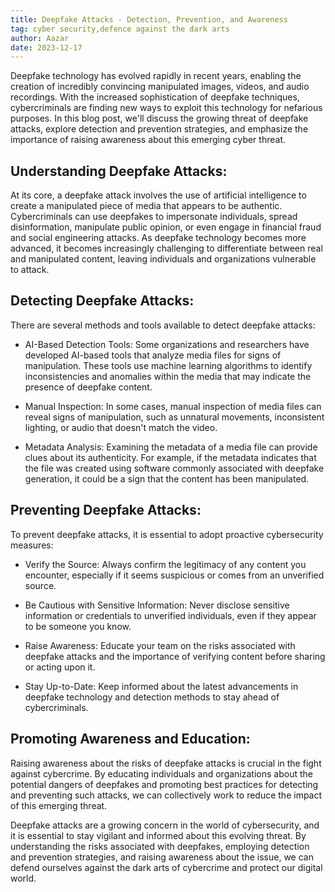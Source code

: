 ```yaml
---
title: Deepfake Attacks - Detection, Prevention, and Awareness
tag: cyber security,defence against the dark arts
author: Aazar
date: 2023-12-17
---
```


Deepfake technology has evolved rapidly in recent years, enabling the creation of incredibly convincing manipulated images, videos, and audio recordings. With the increased sophistication of deepfake techniques, cybercriminals are finding new ways to exploit this technology for nefarious purposes. In this blog post, we'll discuss the growing threat of deepfake attacks, explore detection and prevention strategies, and emphasize the importance of raising awareness about this emerging cyber threat.

## Understanding Deepfake Attacks:
At its core, a deepfake attack involves the use of artificial intelligence to create a manipulated piece of media that appears to be authentic. Cybercriminals can use deepfakes to impersonate individuals, spread disinformation, manipulate public opinion, or even engage in financial fraud and social engineering attacks. As deepfake technology becomes more advanced, it becomes increasingly challenging to differentiate between real and manipulated content, leaving individuals and organizations vulnerable to attack.

## Detecting Deepfake Attacks:
There are several methods and tools available to detect deepfake attacks:

- AI-Based Detection Tools: Some organizations and researchers have developed AI-based tools that analyze media files for signs of manipulation. These tools use machine learning algorithms to identify inconsistencies and anomalies within the media that may indicate the presence of deepfake content.

- Manual Inspection: In some cases, manual inspection of media files can reveal signs of manipulation, such as unnatural movements, inconsistent lighting, or audio that doesn't match the video.

- Metadata Analysis: Examining the metadata of a media file can provide clues about its authenticity. For example, if the metadata indicates that the file was created using software commonly associated with deepfake generation, it could be a sign that the content has been manipulated.

## Preventing Deepfake Attacks:
To prevent deepfake attacks, it is essential to adopt proactive cybersecurity measures:

- Verify the Source: Always confirm the legitimacy of any content you encounter, especially if it seems suspicious or comes from an unverified source.

- Be Cautious with Sensitive Information: Never disclose sensitive information or credentials to unverified individuals, even if they appear to be someone you know.

- Raise Awareness: Educate your team on the risks associated with deepfake attacks and the importance of verifying content before sharing or acting upon it.

- Stay Up-to-Date: Keep informed about the latest advancements in deepfake technology and detection methods to stay ahead of cybercriminals.

## Promoting Awareness and Education:
Raising awareness about the risks of deepfake attacks is crucial in the fight against cybercrime. By educating individuals and organizations about the potential dangers of deepfakes and promoting best practices for detecting and preventing such attacks, we can collectively work to reduce the impact of this emerging threat.

Deepfake attacks are a growing concern in the world of cybersecurity, and it is essential to stay vigilant and informed about this evolving threat. By understanding the risks associated with deepfakes, employing detection and prevention strategies, and raising awareness about the issue, we can defend ourselves against the dark arts of cybercrime and protect our digital world.